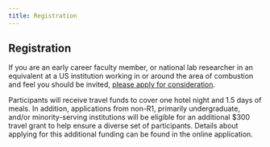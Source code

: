 ```yaml
---
title: Registration
---
```


## Registration

If you are an early career faculty member, or national lab researcher in an equivalent  at a US institution working in or around the area of combustion and feel you should be invited, [please apply for consideration](https://kyleniemeyer.typeform.com/to/NYlYgV).

Participants will receive travel funds to cover one hotel night and 1.5 days of meals.
In addition, applications from non-R1, primarily undergraduate, and/or minority-serving
institutions will be eligible for an additional $300 travel grant to help ensure a
diverse set of participants. Details about applying for this additional funding can
be found in the online application.
